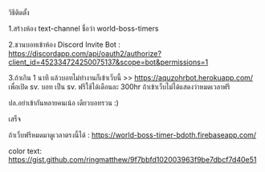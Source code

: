 วิธีติดตั้ง

1.สร้างห้อง text-channel ชื่อว่า world-boss-timers

2.ชวนบอทเข้าห้อง Discord
Invite Bot : https://discordapp.com/api/oauth2/authorize?client_id=452334724250075137&scope=bot&permissions=1

3.ถ้าเกิน 1 นาที แล้วบอทไม่ทำงานก็เข้าเว็บนี้ >> https://aquzohrbot.herokuapp.com/ เพื่อเปิด sv. บอท เป็น sv. ฟรีใช้ได้เดือนละ 300hr ถ้าเข้าเว็บไม่ได้แสดงว่าหมดเวลาฟรี 

ปล.อย่าเข้ากันหลายคนเน้อ เดียวบอทรวน :)

เสร็จ

ถ้าเว็บฟรีหมดมาดูเวลาตรงนี้ได้ : https://world-boss-timer-bdoth.firebaseapp.com/

color text: https://gist.github.com/ringmatthew/9f7bbfd102003963f9be7dbcf7d40e51

